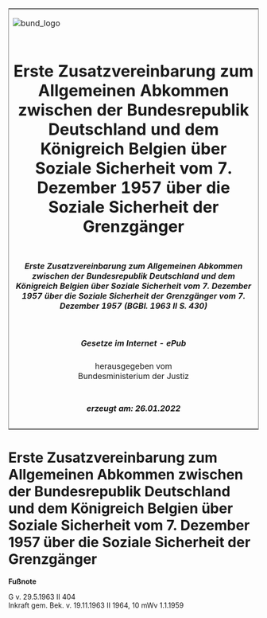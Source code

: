 <span id="DECKBLATT.html"></span>

<table border="0" frame="border" width="100%">

<tr valign="top">

<td align="left">

![bund\_logo](BfJ_2021_Web_de_de.gif)

</td>

<td align="right">

 

</td>

</tr>

<tr align="center" valign="middle">

<td colspan="2">

# Erste Zusatzvereinbarung zum Allgemeinen Abkommen zwischen der Bundesrepublik Deutschland und dem Königreich Belgien über Soziale Sicherheit vom 7. Dezember 1957 über die Soziale Sicherheit der Grenzgänger

</td>

</tr>

<tr align="center" valign="middle">

<td colspan="2">

##### Erste Zusatzvereinbarung zum Allgemeinen Abkommen zwischen der Bundesrepublik Deutschland und dem Königreich Belgien über Soziale Sicherheit vom 7. Dezember 1957 über die Soziale Sicherheit der Grenzgänger vom 7. Dezember 1957 (BGBl. 1963 II S. 430)

</td>

</tr>

<tr align="center" valign="middle">

<td colspan="2">

  
  

##### Gesetze im Internet - ePub  
  
herausgegeben vom  
Bundesministerium der Justiz

</td>

</tr>

<tr align="center" valign="bottom">

<td colspan="2">

  
  

##### erzeugt am: 26.01.2022

</td>

</tr>

</table>

<span id="BJNR204300963.html"></span>

# Erste Zusatzvereinbarung zum Allgemeinen Abkommen zwischen der Bundesrepublik Deutschland und dem Königreich Belgien über Soziale Sicherheit vom 7. Dezember 1957 über die Soziale Sicherheit der Grenzgänger

<div>

  
**Fußnote**

<div class="jnhtml">

<div>

<div class="jurAbsatz">

G v. 29.5.1963 II 404  
Inkraft gem. Bek. v. 19.11.1963 II 1964, 10 mWv 1.1.1959

</div>

</div>

</div>

</div>
